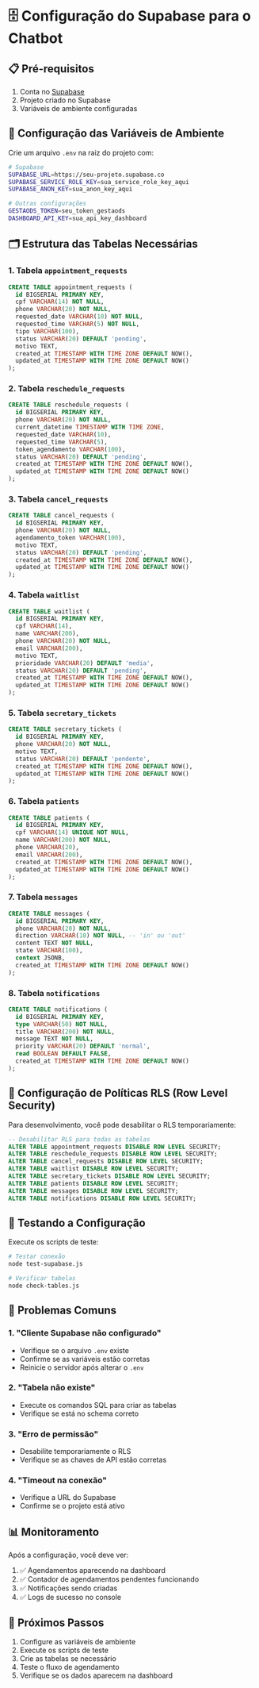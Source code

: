 # 🗄️ Configuração do Supabase para o Chatbot

## 📋 Pré-requisitos

1. Conta no [Supabase](https://supabase.com)
2. Projeto criado no Supabase
3. Variáveis de ambiente configuradas

## 🔧 Configuração das Variáveis de Ambiente

Crie um arquivo `.env` na raiz do projeto com:

```bash
# Supabase
SUPABASE_URL=https://seu-projeto.supabase.co
SUPABASE_SERVICE_ROLE_KEY=sua_service_role_key_aqui
SUPABASE_ANON_KEY=sua_anon_key_aqui

# Outras configurações
GESTAODS_TOKEN=seu_token_gestaods
DASHBOARD_API_KEY=sua_api_key_dashboard
```

## 🗂️ Estrutura das Tabelas Necessárias

### 1. Tabela `appointment_requests`
```sql
CREATE TABLE appointment_requests (
  id BIGSERIAL PRIMARY KEY,
  cpf VARCHAR(14) NOT NULL,
  phone VARCHAR(20) NOT NULL,
  requested_date VARCHAR(10) NOT NULL,
  requested_time VARCHAR(5) NOT NULL,
  tipo VARCHAR(100),
  status VARCHAR(20) DEFAULT 'pending',
  motivo TEXT,
  created_at TIMESTAMP WITH TIME ZONE DEFAULT NOW(),
  updated_at TIMESTAMP WITH TIME ZONE DEFAULT NOW()
);
```

### 2. Tabela `reschedule_requests`
```sql
CREATE TABLE reschedule_requests (
  id BIGSERIAL PRIMARY KEY,
  phone VARCHAR(20) NOT NULL,
  current_datetime TIMESTAMP WITH TIME ZONE,
  requested_date VARCHAR(10),
  requested_time VARCHAR(5),
  token_agendamento VARCHAR(100),
  status VARCHAR(20) DEFAULT 'pending',
  created_at TIMESTAMP WITH TIME ZONE DEFAULT NOW(),
  updated_at TIMESTAMP WITH TIME ZONE DEFAULT NOW()
);
```

### 3. Tabela `cancel_requests`
```sql
CREATE TABLE cancel_requests (
  id BIGSERIAL PRIMARY KEY,
  phone VARCHAR(20) NOT NULL,
  agendamento_token VARCHAR(100),
  motivo TEXT,
  status VARCHAR(20) DEFAULT 'pending',
  created_at TIMESTAMP WITH TIME ZONE DEFAULT NOW(),
  updated_at TIMESTAMP WITH TIME ZONE DEFAULT NOW()
);
```

### 4. Tabela `waitlist`
```sql
CREATE TABLE waitlist (
  id BIGSERIAL PRIMARY KEY,
  cpf VARCHAR(14),
  name VARCHAR(200),
  phone VARCHAR(20) NOT NULL,
  email VARCHAR(200),
  motivo TEXT,
  prioridade VARCHAR(20) DEFAULT 'media',
  status VARCHAR(20) DEFAULT 'pending',
  created_at TIMESTAMP WITH TIME ZONE DEFAULT NOW(),
  updated_at TIMESTAMP WITH TIME ZONE DEFAULT NOW()
);
```

### 5. Tabela `secretary_tickets`
```sql
CREATE TABLE secretary_tickets (
  id BIGSERIAL PRIMARY KEY,
  phone VARCHAR(20) NOT NULL,
  motivo TEXT,
  status VARCHAR(20) DEFAULT 'pendente',
  created_at TIMESTAMP WITH TIME ZONE DEFAULT NOW(),
  updated_at TIMESTAMP WITH TIME ZONE DEFAULT NOW()
);
```

### 6. Tabela `patients`
```sql
CREATE TABLE patients (
  id BIGSERIAL PRIMARY KEY,
  cpf VARCHAR(14) UNIQUE NOT NULL,
  name VARCHAR(200) NOT NULL,
  phone VARCHAR(20),
  email VARCHAR(200),
  created_at TIMESTAMP WITH TIME ZONE DEFAULT NOW(),
  updated_at TIMESTAMP WITH TIME ZONE DEFAULT NOW()
);
```

### 7. Tabela `messages`
```sql
CREATE TABLE messages (
  id BIGSERIAL PRIMARY KEY,
  phone VARCHAR(20) NOT NULL,
  direction VARCHAR(10) NOT NULL, -- 'in' ou 'out'
  content TEXT NOT NULL,
  state VARCHAR(100),
  context JSONB,
  created_at TIMESTAMP WITH TIME ZONE DEFAULT NOW()
);
```

### 8. Tabela `notifications`
```sql
CREATE TABLE notifications (
  id BIGSERIAL PRIMARY KEY,
  type VARCHAR(50) NOT NULL,
  title VARCHAR(200) NOT NULL,
  message TEXT NOT NULL,
  priority VARCHAR(20) DEFAULT 'normal',
  read BOOLEAN DEFAULT FALSE,
  created_at TIMESTAMP WITH TIME ZONE DEFAULT NOW()
);
```

## 🔐 Configuração de Políticas RLS (Row Level Security)

Para desenvolvimento, você pode desabilitar o RLS temporariamente:

```sql
-- Desabilitar RLS para todas as tabelas
ALTER TABLE appointment_requests DISABLE ROW LEVEL SECURITY;
ALTER TABLE reschedule_requests DISABLE ROW LEVEL SECURITY;
ALTER TABLE cancel_requests DISABLE ROW LEVEL SECURITY;
ALTER TABLE waitlist DISABLE ROW LEVEL SECURITY;
ALTER TABLE secretary_tickets DISABLE ROW LEVEL SECURITY;
ALTER TABLE patients DISABLE ROW LEVEL SECURITY;
ALTER TABLE messages DISABLE ROW LEVEL SECURITY;
ALTER TABLE notifications DISABLE ROW LEVEL SECURITY;
```

## 🧪 Testando a Configuração

Execute os scripts de teste:

```bash
# Testar conexão
node test-supabase.js

# Verificar tabelas
node check-tables.js
```

## 🚨 Problemas Comuns

### 1. "Cliente Supabase não configurado"
- Verifique se o arquivo `.env` existe
- Confirme se as variáveis estão corretas
- Reinicie o servidor após alterar o `.env`

### 2. "Tabela não existe"
- Execute os comandos SQL para criar as tabelas
- Verifique se está no schema correto

### 3. "Erro de permissão"
- Desabilite temporariamente o RLS
- Verifique se as chaves de API estão corretas

### 4. "Timeout na conexão"
- Verifique a URL do Supabase
- Confirme se o projeto está ativo

## 📊 Monitoramento

Após a configuração, você deve ver:

1. ✅ Agendamentos aparecendo na dashboard
2. ✅ Contador de agendamentos pendentes funcionando
3. ✅ Notificações sendo criadas
4. ✅ Logs de sucesso no console

## 🔄 Próximos Passos

1. Configure as variáveis de ambiente
2. Execute os scripts de teste
3. Crie as tabelas se necessário
4. Teste o fluxo de agendamento
5. Verifique se os dados aparecem na dashboard
